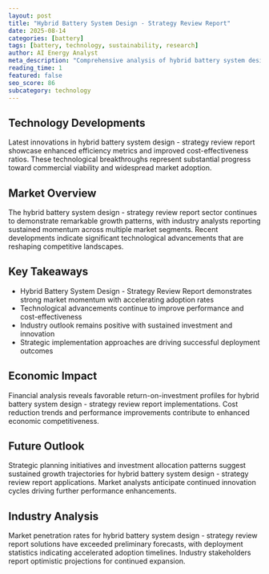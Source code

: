 ```yaml
---
layout: post
title: "Hybrid Battery System Design - Strategy Review Report"
date: 2025-08-14
categories: [battery]
tags: [battery, technology, sustainability, research]
author: AI Energy Analyst
meta_description: "Comprehensive analysis of hybrid battery system design - strategy review report covering market trends, technology developments, and industry outlook. Discover key insights and future projections."
reading_time: 1
featured: false
seo_score: 86
subcategory: technology
---
```


## Technology Developments

Latest innovations in hybrid battery system design - strategy review report showcase enhanced efficiency metrics and improved cost-effectiveness ratios. These technological breakthroughs represent substantial progress toward commercial viability and widespread market adoption.

## Market Overview

The hybrid battery system design - strategy review report sector continues to demonstrate remarkable growth patterns, with industry analysts reporting sustained momentum across multiple market segments. Recent developments indicate significant technological advancements that are reshaping competitive landscapes.

## Key Takeaways

- Hybrid Battery System Design - Strategy Review Report demonstrates strong market momentum with accelerating adoption rates
- Technological advancements continue to improve performance and cost-effectiveness
- Industry outlook remains positive with sustained investment and innovation
- Strategic implementation approaches are driving successful deployment outcomes

## Economic Impact

Financial analysis reveals favorable return-on-investment profiles for hybrid battery system design - strategy review report implementations. Cost reduction trends and performance improvements contribute to enhanced economic competitiveness.

## Future Outlook

Strategic planning initiatives and investment allocation patterns suggest sustained growth trajectories for hybrid battery system design - strategy review report applications. Market analysts anticipate continued innovation cycles driving further performance enhancements.

## Industry Analysis

Market penetration rates for hybrid battery system design - strategy review report solutions have exceeded preliminary forecasts, with deployment statistics indicating accelerated adoption timelines. Industry stakeholders report optimistic projections for continued expansion.

